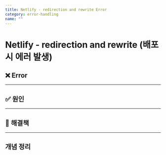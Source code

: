 ```yaml
---
title: Netlify - redirection and rewrite Error
category: error-handling
name: ""
---
```


# Netlify - redirection and rewrite (배포 시 에러 발생)

## ❌ Error

---

## ✅ 원인

---

## 🚀 해결책

---

## 개념 정리
